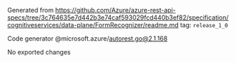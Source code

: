 Generated from https://github.com/Azure/azure-rest-api-specs/tree/3c764635e7d442b3e74caf593029fcd440b3ef82/specification/cognitiveservices/data-plane/FormRecognizer/readme.md tag: `release_1_0`

Code generator @microsoft.azure/autorest.go@2.1.168

No exported changes